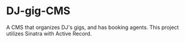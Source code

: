 # DJ-gig-CMS
A CMS that organizes DJ's gigs, and has booking agents. This project utilizes Sinatra with Active Record.
